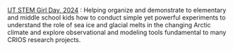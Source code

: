 <a href="https://girlday.utexas.edu/">UT STEM Girl Day, 2024</a> : Helping organize and demonstrate to elementary and middle school kids how to conduct simple yet powerful experiments to understand the role of sea ice and glacial melts in the changing Arctic climate and explore observational and modeling tools fundamental to many CRIOS research projects.
